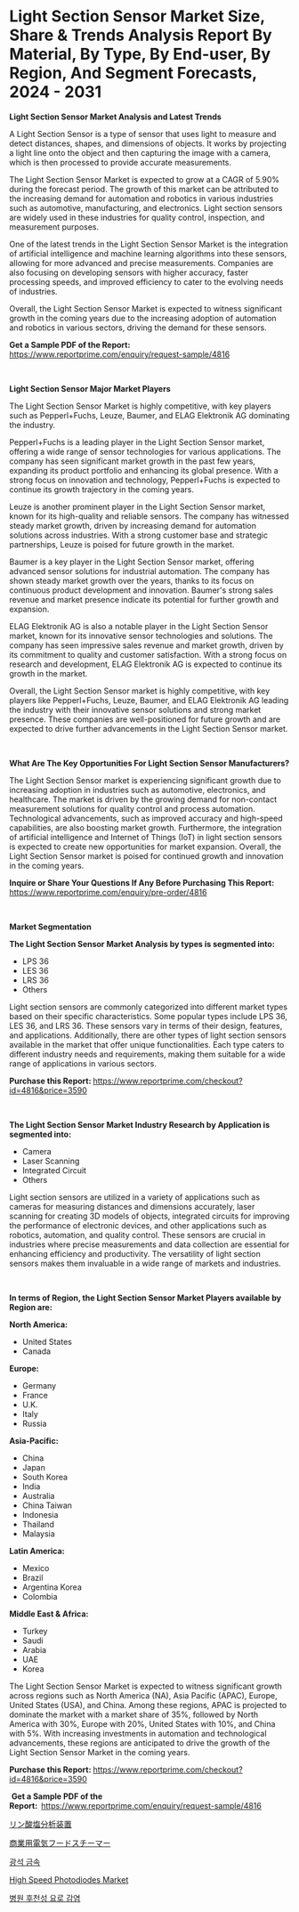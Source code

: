 <p><h1>Light Section Sensor Market Size, Share & Trends Analysis Report By Material, By Type, By End-user, By Region, And Segment Forecasts, 2024 - 2031</h1></p><p><strong>Light Section Sensor Market Analysis and Latest Trends</strong></p>
<p><p>A Light Section Sensor is a type of sensor that uses light to measure and detect distances, shapes, and dimensions of objects. It works by projecting a light line onto the object and then capturing the image with a camera, which is then processed to provide accurate measurements.</p><p>The Light Section Sensor Market is expected to grow at a CAGR of 5.90% during the forecast period. The growth of this market can be attributed to the increasing demand for automation and robotics in various industries such as automotive, manufacturing, and electronics. Light section sensors are widely used in these industries for quality control, inspection, and measurement purposes.</p><p>One of the latest trends in the Light Section Sensor Market is the integration of artificial intelligence and machine learning algorithms into these sensors, allowing for more advanced and precise measurements. Companies are also focusing on developing sensors with higher accuracy, faster processing speeds, and improved efficiency to cater to the evolving needs of industries.</p><p>Overall, the Light Section Sensor Market is expected to witness significant growth in the coming years due to the increasing adoption of automation and robotics in various sectors, driving the demand for these sensors.</p></p>
<p><strong>Get a Sample PDF of the Report:&nbsp;</strong> <a href="https://www.reportprime.com/enquiry/request-sample/4816">https://www.reportprime.com/enquiry/request-sample/4816</a></p>
<p>&nbsp;</p>
<p><strong>Light Section Sensor Major Market Players</strong></p>
<p><p>The Light Section Sensor Market is highly competitive, with key players such as Pepperl+Fuchs, Leuze, Baumer, and ELAG Elektronik AG dominating the industry. </p><p>Pepperl+Fuchs is a leading player in the Light Section Sensor market, offering a wide range of sensor technologies for various applications. The company has seen significant market growth in the past few years, expanding its product portfolio and enhancing its global presence. With a strong focus on innovation and technology, Pepperl+Fuchs is expected to continue its growth trajectory in the coming years.</p><p>Leuze is another prominent player in the Light Section Sensor market, known for its high-quality and reliable sensors. The company has witnessed steady market growth, driven by increasing demand for automation solutions across industries. With a strong customer base and strategic partnerships, Leuze is poised for future growth in the market.</p><p>Baumer is a key player in the Light Section Sensor market, offering advanced sensor solutions for industrial automation. The company has shown steady market growth over the years, thanks to its focus on continuous product development and innovation. Baumer's strong sales revenue and market presence indicate its potential for further growth and expansion.</p><p>ELAG Elektronik AG is also a notable player in the Light Section Sensor market, known for its innovative sensor technologies and solutions. The company has seen impressive sales revenue and market growth, driven by its commitment to quality and customer satisfaction. With a strong focus on research and development, ELAG Elektronik AG is expected to continue its growth in the market.</p><p>Overall, the Light Section Sensor market is highly competitive, with key players like Pepperl+Fuchs, Leuze, Baumer, and ELAG Elektronik AG leading the industry with their innovative sensor solutions and strong market presence. These companies are well-positioned for future growth and are expected to drive further advancements in the Light Section Sensor market.</p></p>
<p>&nbsp;</p>
<p><strong>What Are The Key Opportunities For Light Section Sensor Manufacturers?</strong></p>
<p><p>The Light Section Sensor market is experiencing significant growth due to increasing adoption in industries such as automotive, electronics, and healthcare. The market is driven by the growing demand for non-contact measurement solutions for quality control and process automation. Technological advancements, such as improved accuracy and high-speed capabilities, are also boosting market growth. Furthermore, the integration of artificial intelligence and Internet of Things (IoT) in light section sensors is expected to create new opportunities for market expansion. Overall, the Light Section Sensor market is poised for continued growth and innovation in the coming years.</p></p>
<p><strong>Inquire or Share Your Questions If Any Before Purchasing This Report:</strong> <a href="https://www.reportprime.com/enquiry/pre-order/4816">https://www.reportprime.com/enquiry/pre-order/4816</a></p>
<p>&nbsp;</p>
<p><strong>Market Segmentation</strong></p>
<p><strong>The Light Section Sensor Market Analysis by types is segmented into:</strong></p>
<p><ul><li>LPS 36</li><li>LES 36</li><li>LRS 36</li><li>Others</li></ul></p>
<p><p>Light section sensors are commonly categorized into different market types based on their specific characteristics. Some popular types include LPS 36, LES 36, and LRS 36. These sensors vary in terms of their design, features, and applications. Additionally, there are other types of light section sensors available in the market that offer unique functionalities. Each type caters to different industry needs and requirements, making them suitable for a wide range of applications in various sectors.</p></p>
<p><strong>Purchase this Report:&nbsp;</strong><a href="https://www.reportprime.com/checkout?id=4816&price=3590">https://www.reportprime.com/checkout?id=4816&price=3590</a></p>
<p>&nbsp;</p>
<p><strong>The Light Section Sensor Market Industry Research by Application is segmented into:</strong></p>
<p><ul><li>Camera</li><li>Laser Scanning</li><li>Integrated Circuit</li><li>Others</li></ul></p>
<p><p>Light section sensors are utilized in a variety of applications such as cameras for measuring distances and dimensions accurately, laser scanning for creating 3D models of objects, integrated circuits for improving the performance of electronic devices, and other applications such as robotics, automation, and quality control. These sensors are crucial in industries where precise measurements and data collection are essential for enhancing efficiency and productivity. The versatility of light section sensors makes them invaluable in a wide range of markets and industries.</p></p>
<p>&nbsp;</p>
<p><strong>In terms of Region, the Light Section Sensor Market Players available by Region are:</strong></p>
<p>
    <p> <strong> North America: </strong>
        <ul>
            <li>United States</li>
            <li>Canada</li>
        </ul>
        </p> 
    <p> <strong> Europe: </strong>
        <ul>
            <li>Germany</li>
            <li>France</li>
            <li>U.K.</li>
            <li>Italy</li>
            <li>Russia</li>
        </ul>
        </p> 
    <p> <strong> Asia-Pacific: </strong>
        <ul>
            <li>China</li>
            <li>Japan</li>
            <li>South Korea</li>
            <li>India</li>
            <li>Australia</li>
            <li>China Taiwan</li>
            <li>Indonesia</li>
            <li>Thailand</li>
            <li>Malaysia</li>
        </ul>
        </p> 
    <p> <strong> Latin America: </strong>
        <ul>
            <li>Mexico</li>
            <li>Brazil</li>
            <li>Argentina Korea</li>
            <li>Colombia</li>
        </ul>
        </p> 
    <p> <strong> Middle East & Africa: </strong>
        <ul>
            <li>Turkey</li>
            <li>Saudi</li>
            <li>Arabia</li>
            <li>UAE</li>
            <li>Korea</li>
        </ul>
    </p>
    </p>
<p><p>The Light Section Sensor Market is expected to witness significant growth across regions such as North America (NA), Asia Pacific (APAC), Europe, United States (USA), and China. Among these regions, APAC is projected to dominate the market with a market share of 35%, followed by North America with 30%, Europe with 20%, United States with 10%, and China with 5%. With increasing investments in automation and technological advancements, these regions are anticipated to drive the growth of the Light Section Sensor Market in the coming years.</p></p>
<p><strong>Purchase this Report: </strong><a href="https://www.reportprime.com/checkout?id=4816&price=3590">https://www.reportprime.com/checkout?id=4816&price=3590</a></p>
<p>&nbsp;<strong>Get a Sample PDF of the Report:&nbsp;&nbsp;</strong><a href="https://www.reportprime.com/enquiry/request-sample/4816">https://www.reportprime.com/enquiry/request-sample/4816</a></p>
<p><strong></strong></p>
<p><p><a href="https://medium.com/@oswaldoavarro768546/%E3%83%AA%E3%83%B3%E9%85%B8%E5%A1%A9%E3%82%A2%E3%83%8A%E3%83%A9%E3%82%A4%E3%82%B6%E3%83%BC%E5%B8%82%E5%A0%B4-%E5%B8%82%E5%A0%B4%E3%82%B7%E3%82%A7%E3%82%A2-%E5%B8%82%E5%A0%B4%E3%83%88%E3%83%AC%E3%83%B3%E3%83%89-%E5%B0%86%E6%9D%A5%E3%81%AE%E6%88%90%E9%95%B7%E3%82%92%E6%8E%A2%E3%82%8B-4c2514180139">リン酸塩分析装置</a></p><p><a href="https://github.com/avbqbctihcbe2/Market-Research-Report-List-1/blob/main/235204315410.md">商業用電気フードスチーマー</a></p><p><a href="https://medium.com/@munchkin678568/%EA%B4%91%EB%AC%BC-%EC%8B%9C%EC%9E%A5-%EB%A9%94%ED%8A%B8%EB%A6%AD%EC%8A%A4%EC%9D%98-%ED%95%B4%EB%8F%85-%EC%8B%9C%EC%9E%A5-%EC%A0%90%EC%9C%A0%EC%9C%A8-%EC%B6%94%EC%84%B8-%EB%B0%8F-%EC%84%B1%EC%9E%A5-%ED%8C%A8%ED%84%B4-0a637d13b218">광석 금속</a></p><p><a href="https://github.com/dimitrishawkinswaynenp91rgz/Market-Research-Report-List-2/blob/main/high-speed-photodiodes-market.md">High Speed Photodiodes Market</a></p><p><a href="https://medium.com/@alexemumu2022/%EB%B3%91%EC%9B%90-%EC%9C%A0%EC%9D%BC%EA%B8%B0%EA%B4%80-%EA%B0%90%EC%97%BC-%EC%8B%9C%EC%9E%A5-%EC%8B%9C%EC%9E%A5-cagr-%EC%8B%9C%EC%9E%A5%EB%8F%99%ED%96%A5-%EB%B0%8F-%EC%84%B1%EC%9E%A5-%EC%A0%84%EB%9E%B5%EC%97%90-%EB%8C%80%ED%95%9C-%ED%86%B5%EC%B0%B0%EB%A0%A5-0e872e9954b2">병원 후천성 요로 감염</a></p></p>